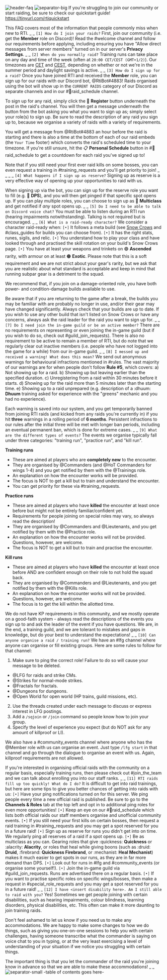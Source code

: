 ![header-faq](../../graphics/headers/header-faq.png)
![separator-big](../../graphics/separators/separator-big.png)
If you're struggling to join our community or start raiding, be sure to check our quickstart guide!
https://tinyurl.com/rtiquickstart

This FAQ covers most of the information that people commonly miss when new to RTI.
_ _
`[1] How do I join your raids?`
First, join our community (i.e. get the **Member** role on Discord)! Read the #welcome channel and follow our requirements before applying, including ensuring you have "Allow direct messages from server members" turned on in our server's **Privacy Settings**.
_ _
`[2] When do you normally raid?`
Training runs can take place on any day and time of the week (often at `20:00 CET/CEST (GMT+1/2)`).
Our timezones are [CET](https://time.is/CET) and [CEST](https://time.is/CEST), depending on whether or not we're in the summer period and daylight savings is active.
_ _
`[3] How do I sign up for a raid?`
Once you have joined RTI and received the **Member** role, you can sign up for our raids with our Discord bot, @RtiBot#4883! Raids organised using the bot will show up in the `CURRENT RAIDS` category of our Discord as separate channels and in our #📅raid_schedule channel.

To sign up for any raid, simply click the :pencil: **Register** button underneath the post in the raid's channel. You will then get a message underneath the button from the bot asking you what you want to sign up as; simply select your role(s) to sign up. Be sure to read the description of any raid you sign up to, because we organise a variety of raids with a variety of requirements.

You will get a message from @RtiBot#4883 an hour before the raid is starting and there is also a time at the bottom of each of our raid embeds (the `Your Time` footer) which converts the raid's scheduled time to your timezone. If you're still unsure, hit the :clipboard: **Personal Schedule** button in #📅raid_schedule to get a countdown for each raid you've signed up to!

Note that if you still need your first ever raid kills on some bosses, you can even request a training in #training_requests and you'll get priority to join!
_ _
_ _
`[4] What happens if I sign up as reserve?`
Signing up as reserve is a very effective way of opening up your opportunities to raid with us.

When signing up via the bot, you can sign up for the reserve role you want to fill (e.g. 🔴 **DPS**), and you will then get pinged if that specific spot opens up. If you can play multiple roles, you can choose to sign up as 🧩 **Multiclass** and get notified if _any_ spot opens up.
_ _
`[5] Do I need to be able to talk on Discord voice chat?`
You must be able to listen during an RTI run (hearing impairments notwithstanding). Talking is not required but is encouraged.
_ _
`[6] What is a raid-ready character?`
We consider a character raid-ready when:
`[•]` It follows a meta build (see [Snow Crows](https://www.snowcrows.com/) and #class_guides for builds you can choose from).
`[•]` It has the right stats, runes, sigils, and relic.
`[•]` You understand how to play your class and have looked through and practised the skill rotation on your build's Snow Crows page.
`[•]` You have at least your weapons and trinkets on 🟣 **Ascended** rarity, with armour on at least 🟠 **Exotic**. Please note that this is a soft requirement and we are not strict about your gear's rarity, but we ask that you are realistic about what standard is acceptable and keep in mind that running subpar gear is a detriment to the squad.

We recommend that, if you join on a damage-oriented role, you have both power- and condition-damage builds available to use.

Be aware that if you are returning to the game after a break, the builds you may be familiar with are probably no longer in use, and/or their gear may have changed significantly. Always check that your builds are up to date. If you wish to use any other build that isn't listed on Snow Crows or have any concerns, always ask the raid leader for the raid you want to sign up for.
_ _
`[7] Do I need join the in-game guild or be an active member?`
There are no requirements on representing or even joining the in-game guild (but if you wish to do so, check out #guild_join_requests). There is also no requirement to be active to remain a member of RTI, but do note that we regularly clear out inactive members (i.e. people who have not logged into the game for a while) from our in-game guild.
_ _
`[8] I messed up and received a warning! What does this mean?`
We send out anonymous warnings for behavioural infractions mentioned in #rules. The vast majority of our warnings are for when people don't follow **Rule #5**, which covers:
a) Not showing up for a raid.
b) Showing up but leaving earlier than the specified duration.
c) Unregistering from a raid within 30 minutes before it starts.
d) Showing up for the raid more than 5 minutes later than the starting time.
e) Showing up to a raid unprepared (e.g. description of a :dhuum: **Dhuum** training asked for experience with the "greens" mechanic and you had no experience).

Each warning is saved into our system, and you get temporarily banned from joining RTI raids (and kicked from any raids you're currently in) if you hit **three** warnings in a rolling period of **6 months**. Persistent infractions to our rules after the initial three will be met with longer ban periods, including an eventual permanent ban, which is done for extreme cases.
_ _
`[9] What are the different types of events?`
The events we organise typically fall under three categories: "training run", "practice run", and "kill run".

**Training runs**
- These are aimed at players who are **completely new** to the encounter.
- They are organised by @Commanders (and @HoT Commanders for wings 1-4) and you get notified by them with the @Trainings role.
- An explanation on how the encounter works will be provided.
- The focus is NOT to get a kill but to train and understand the encounter.
- You can get priority for these via #training_requests.

**Practice runs**
- These are aimed at players who have **killed** the encounter at least once before but might not be entirely familiar/confident yet.
- Requirements for people joining on special roles may vary, so always read the description!
- They are organised by @Commanders and @Lieutenants, and you get notified by them with the @Practice role.
- An explanation on how the encounter works will not be provided. Questions, however, are welcome.
- The focus is NOT to get a kill but to train and practise the encounter.

**Kill runs**
- These are aimed at players who have **killed** the encounter at least once before AND are confident enough on their role to not hold the squad back.
- They are organised by @Commanders and @Lieutenants, and you get notified by them with the @Kills role.
- An explanation on how the encounter works will not be provided. Questions, however, are welcome.
- The focus is to get the kill within the allotted time.

We do not have KP requirements in this community, and we mostly operate on a good-faith system - always read the descriptions of the events you sign up to and ask the leader of the event if you have questions. We are, in the end, a training guild, and we are tolerant to mistakes and gaps in knowledge, but do your best to understand the expectations!
_ _
`[10] Can anyone organise a raid / training run?`
We have an #lfg channel where anyone can organise or fill existing groups. Here are some rules to follow for that channel:
1. Make sure to ping the correct role! Failure to do so will cause your message to be deleted.
  - @LFG for raids and strike CMs.
  - @Strikes for normal-mode strikes.
  - @Fractals for fractals.
  - @Dungeons for dungeons.
  - @Open World for open world (HP trains, guild missions, etc).
2. Use the threads created under each message to discuss or express interest in LFG postings.
3. Add a `/sqjoin` or `/join` command so people know how to join your group.
4. Specify the level of experience you expect (but do NOT ask for any amount of killproof or LI).

We also have a #community_events channel where anyone who has the @Member role with us can organise an event. Just type `/lfg start` in that channel and go through the dialogue to organise an event with us. Again, killproof requirements are not allowed.

If you're interested in organising official raids with the community on a regular basis, especially training runs, then please check out #join_the_team and we can talk about enrolling you into our staff ranks.
_ _
`[11] RTI raids fill up too quickly! What do I do?`
It is difficult to get into raid trainings, but here are some tips to give you better chances of getting into raids with us:
`[•]` Have your ping notifications turned on for this server. We ping people every time a new official raid is published. Be sure to go to the **Channels & Roles** tab at the top left and opt in to additional ping roles for even more opportunities!
`[•]` Keep an eye on our #📅raid_schedule which lists both official raids our staff members organise and unofficial community events.
`[•]` If you still need your first kills on certain bosses, then request a raid training in #training_requests and you may get a spot reserved for you in a future raid!
`[•]` Sign up as reserve for runs you didn't get into on time. We regularly ping all reserves of a raid if a spot opens up.
`[•]` Be as multiclass as you can. Gearing roles that give :quickness: **Quickness** or :alacrity: **Alacrity**, or roles that heal while giving boons (such as :druid: **Druid**, :firebrand: **Quickness Firebrand**, or :mechanist: **Heal Mechanist**) makes it much easier to get spots in our runs, as they are in far more demand than DPS.
`[•]` Look out for runs in #lfg and #community_events (or organise some yourself!).
`[•]` Join the in-game guild via #guild_join_requests. Runs are advertised there on a regular basis.
`[•]` If you want to practise specific roles on specific wings/bosses, then make a request in #special_role_requests and you may get a spot reserved for you in a future raid!
_ _
`[12] I have <insert disability here>. Am I still able to raid with you?`
Yes! Sometimes we get people joining with certain disabilities, such as hearing impairments, colour blindness, learning disorders, physical disabilities, etc. This often can make it more daunting to join training raids.

Don't feel ashamed to let us know if you need us to make any accommodations. We are happy to make some changes to how we do things, such as giving you one-on-one sessions to help you with certain challenges, having someone transcribe what the commander is saying on voice chat to you in typing, or at the very least exercising a level of understanding of your situation if we notice you struggling with certain things.

The important thing is that you let the commander of the raid you're joining know in advance so that we are able to make these accommodations!
_ _
![separator-small](../../graphics/separators/separator-small.png)
-table of contents goes here-
